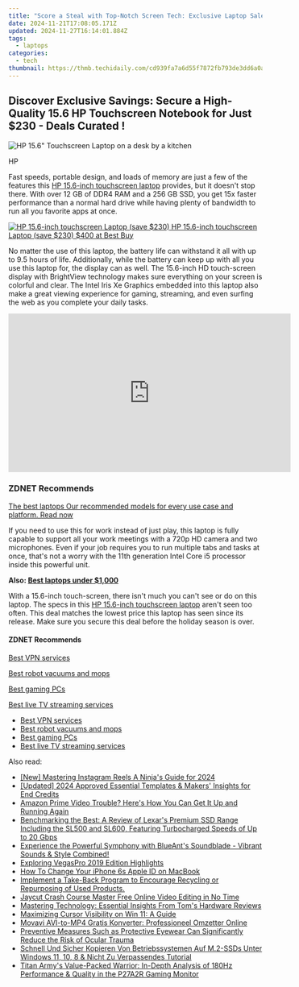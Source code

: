```yaml
---
title: "Score a Steal with Top-Notch Screen Tech: Exclusive Laptop Sale Covered Awaits Your Clicks Now!"
date: 2024-11-21T17:08:05.171Z
updated: 2024-11-27T16:14:01.884Z
tags:
  - laptops
categories:
  - tech
thumbnail: https://thmb.techidaily.com/cd939fa7a6d55f7872fb793de3dd6a0a1cf42f10f319881184a8db53e138fd0a.jpg
---
```


## Discover Exclusive Savings: Secure a High-Quality 15.6 HP Touchscreen Notebook for Just $230 - Deals Curated !

![HP 15.6" Touchscreen Laptop on a desk by a kitchen](https://www.zdnet.com/a/img/resize/9a70239a465274a677131cfc66be460e4e50581c/2022/11/03/05c9ac94-d525-4e03-8d26-99c08d8786bb/lenovo.jpg?auto=webp&width=1280)

HP

Fast speeds, portable design, and loads of memory are just a few of the features this [HP 15.6-inch touchscreen laptop](https://shop-links.co/link/?url=https%3A%2F%2Fwww.bestbuy.com%2Fsite%2Fhp-15-6-touch-screen-laptop-intel-core-i5-12gb-memory-256gb-ssd-natural-silver%2F6510531.p%3F&publisher_slug=itechdaily19598&exclusive=1) provides, but it doesn't stop there. With over 12 GB of DDR4 RAM and a 256 GB SSD, you get 15x faster performance than a normal hard drive while having plenty of bandwidth to run all you favorite apps at once.

[![HP 15.6-inch touchscreen Laptop (save $230)](https://www.zdnet.com/a/img/resize/e328c664625a1a1a1cea11faaa3af21d121dd05a/2022/10/11/f49d16d1-53ca-49ed-87fb-06c66ad6aa9e/51.jpg?auto=webp&fit=crop&height=172.5&width=294) HP 15.6-inch touchscreen Laptop (save $230) $400 at Best Buy](https://shop-links.co/link/?url=https%3A%2F%2Fwww.bestbuy.com%2Fsite%2Fhp-15-6-touch-screen-laptop-intel-core-i5-12gb-memory-256gb-ssd-natural-silver%2F6510531.p%3F&publisher_slug=itechdaily19598&exclusive=1)

No matter the use of this laptop, the battery life can withstand it all with up to 9.5 hours of life. Additionally, while the battery can keep up with all you use this laptop for, the display can as well. The 15.6-inch HD touch-screen display with BrightView technology makes sure everything on your screen is colorful and clear. The Intel Iris Xe Graphics embedded into this laptop also make a great viewing experience for gaming, streaming, and even surfing the web as you complete your daily tasks.

<!-- affiliate ads begin -->
<iframe width="560" height="315" src="https://www.youtube.com/embed/kx-Pb0otJCs?si=Mvr49yQVesmJA8-O&autoplay=1" title="YouTube video player" frameborder="0" allow="accelerometer; autoplay; clipboard-write; encrypted-media; gyroscope; picture-in-picture; web-share" referrerpolicy="strict-origin-when-cross-origin" allowfullscreen></iframe>
<!-- affiliate ads end -->

### **ZDNET** Recommends

[The best laptops Our recommended models for every use case and platform.  Read now](https://www.zdnet.com/article/best-laptop/)

If you need to use this for work instead of just play, this laptop is fully capable to support all your work meetings with a 720p HD camera and two microphones. Even if your job requires you to run multiple tabs and tasks at once, that's not a worry with the 11th generation Intel Core i5 processor inside this powerful unit.

**Also: [Best laptops under $1,000](https://www.zdnet.com/article/best-laptop-under-1000/)**

With a 15.6-inch touch-screen, there isn't much you can't see or do on this laptop. The specs in this [HP 15.6-inch touchscreen laptop](https://shop-links.co/link/?url=https%3A%2F%2Fwww.bestbuy.com%2Fsite%2Fhp-15-6-touch-screen-laptop-intel-core-i5-12gb-memory-256gb-ssd-natural-silver%2F6510531.p%3F&publisher_slug=itechdaily19598&exclusive=1) aren't seen too often. This deal matches the lowest price this laptop has seen since its release. Make sure you secure this deal before the holiday season is over.

#### **ZDNET** Recommends

[Best VPN services](https://www.zdnet.com/article/best-vpn/ "Best VPN services")

[Best robot vacuums and mops](https://www.zdnet.com/article/best-robot-vacuum-mop/ "Best robot vacuums and mops")

[Best gaming PCs](https://www.zdnet.com/article/best-gaming-pc/ "Best gaming PCs")

[Best live TV streaming services](https://www.zdnet.com/article/best-live-tv-streaming-service/ "Best live TV streaming services")

* [Best VPN services](https://www.zdnet.com/article/best-vpn/ "Best VPN services")
* [Best robot vacuums and mops](https://www.zdnet.com/article/best-robot-vacuum-mop/ "Best robot vacuums and mops")
* [Best gaming PCs](https://www.zdnet.com/article/best-gaming-pc/ "Best gaming PCs")
* [Best live TV streaming services](https://www.zdnet.com/article/best-live-tv-streaming-service/ "Best live TV streaming services")

<ins class="adsbygoogle"
     style="display:block"
     data-ad-format="autorelaxed"
     data-ad-client="ca-pub-7571918770474297"
     data-ad-slot="1223367746"></ins>

<ins class="adsbygoogle"
     style="display:block"
     data-ad-client="ca-pub-7571918770474297"
     data-ad-slot="8358498916"
     data-ad-format="auto"
     data-full-width-responsive="true"></ins>

<span class="atpl-alsoreadstyle">Also read:</span>
<div><ul>
<li><a href="https://instagram-videos.techidaily.com/new-mastering-instagram-reels-a-ninjas-guide-for-2024/"><u>[New] Mastering Instagram Reels A Ninja's Guide for 2024</u></a></li>
<li><a href="https://youtube-web.techidaily.com/ed-2024-approved-essential-templates-and-makers-insights-for-end-credits/"><u>[Updated] 2024 Approved Essential Templates & Makers' Insights for End Credits</u></a></li>
<li><a href="https://win-solutions.techidaily.com/amazon-prime-video-trouble-heres-how-you-can-get-it-up-and-running-again/"><u>Amazon Prime Video Trouble? Here's How You Can Get It Up and Running Again</u></a></li>
<li><a href="https://hardware-reviews.techidaily.com/benchmarking-the-best-a-review-of-lexars-premium-ssd-range-including-the-sl500-and-sl600-featuring-turbocharged-speeds-of-up-to-20-gbps/"><u>Benchmarking the Best: A Review of Lexar's Premium SSD Range Including the SL500 and SL600, Featuring Turbocharged Speeds of Up to 20 Gbps</u></a></li>
<li><a href="https://hardware-reviews.techidaily.com/1723341658979-experience-the-powerful-symphony-with-blueants-soundblade-vibrant-sounds-and-style-combined/"><u>Experience the Powerful Symphony with BlueAnt's Soundblade - Vibrant Sounds & Style Combined!</u></a></li>
<li><a href="https://extra-hints.techidaily.com/exploring-vegaspro-2019-edition-highlights/"><u>Exploring VegasPro 2019 Edition Highlights</u></a></li>
<li><a href="https://apple-account.techidaily.com/how-to-change-your-iphone-6s-apple-id-on-macbook-by-drfone-ios/"><u>How To Change Your iPhone 6s Apple ID on MacBook</u></a></li>
<li><a href="https://hardware-reviews.techidaily.com/1723341739531-implement-a-take-back-program-to-encourage-recycling-or-repurposing-of-used-products/"><u>Implement a Take-Back Program to Encourage Recycling or Repurposing of Used Products.</u></a></li>
<li><a href="https://ai-vdieo-software.techidaily.com/jaycut-crash-course-master-free-online-video-editing-in-no-time/"><u>Jaycut Crash Course Master Free Online Video Editing in No Time</u></a></li>
<li><a href="https://hardware-reviews.techidaily.com/mastering-technology-essential-insights-from-toms-hardware-reviews/"><u>Mastering Technology: Essential Insights From Tom's Hardware Reviews</u></a></li>
<li><a href="https://win11-tips.techidaily.com/maximizing-cursor-visibility-on-win-11-a-guide/"><u>Maximizing Cursor Visibility on Win 11: A Guide</u></a></li>
<li><a href="https://vp-tips.techidaily.com/movavi-avi-to-mp4-gratis-konverter-professioneel-omzetter-online/"><u>Movavi AVI-to-MP4 Gratis Konverter: Professioneel Omzetter Online</u></a></li>
<li><a href="https://hardware-reviews.techidaily.com/preventive-measures-such-as-protective-eyewear-can-significantly-reduce-the-risk-of-ocular-trauma/"><u>Preventive Measures Such as Protective Eyewear Can Significantly Reduce the Risk of Ocular Trauma</u></a></li>
<li><a href="https://fox-metric.techidaily.com/schnell-und-sicher-kopieren-von-betriebssystemen-auf-m2-ssds-unter-windows-11-10-8-and-nicht-zu-verpassendes-tutorial/"><u>Schnell Und Sicher Kopieren Von Betriebssystemen Auf M.2-SSDs Unter Windows 11, 10, 8 & Nicht Zu Verpassendes Tutorial</u></a></li>
<li><a href="https://hardware-reviews.techidaily.com/titan-armys-value-packed-warrior-in-depth-analysis-of-180hz-performance-and-quality-in-the-p27a2r-gaming-monitor/"><u>Titan Army's Value-Packed Warrior: In-Depth Analysis of 180Hz Performance & Quality in the P27A2R Gaming Monitor</u></a></li>
</ul></div>

